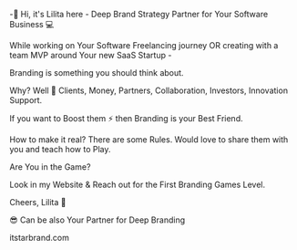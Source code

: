 -👋 Hi, it's Lilita here - Deep Brand Strategy Partner for Your Software Business 💻

While working on Your Software Freelancing journey OR creating with a team MVP around Your new SaaS Startup - 

Branding is something you should think about. 

Why? Well 💎 Clients, Money, Partners, Collaboration, Investors, Innovation Support.

If you want to Boost them ⚡ then Branding is your Best Friend.

How to make it real? There are some Rules. Would love to share them with you and teach how to Play. 

Are You in the Game? 

Look in my Website & Reach out for the First Branding Games Level. 

Cheers, Lilita 🌹

😎 Can be also Your Partner for Deep Branding 

itstarbrand.com
